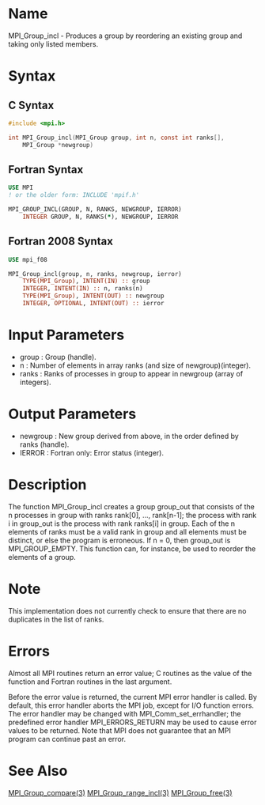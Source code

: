 # Name

MPI_Group_incl  - Produces a group by reordering an existing group
and taking only listed members.

# Syntax

## C Syntax

```c
#include <mpi.h>

int MPI_Group_incl(MPI_Group group, int n, const int ranks[],
	MPI_Group *newgroup)
```


## Fortran Syntax

```fortran
USE MPI
! or the older form: INCLUDE 'mpif.h'

MPI_GROUP_INCL(GROUP, N, RANKS, NEWGROUP, IERROR)
    INTEGER	GROUP, N, RANKS(*), NEWGROUP, IERROR
```


## Fortran 2008 Syntax

```fortran
USE mpi_f08

MPI_Group_incl(group, n, ranks, newgroup, ierror)
    TYPE(MPI_Group), INTENT(IN) :: group
    INTEGER, INTENT(IN) :: n, ranks(n)
    TYPE(MPI_Group), INTENT(OUT) :: newgroup
    INTEGER, OPTIONAL, INTENT(OUT) :: ierror
```


# Input Parameters

* group : Group (handle).
* n : Number of elements in array ranks (and size of newgroup)(integer).
* ranks : Ranks of processes in group to appear in newgroup (array of
integers).

# Output Parameters

* newgroup : New group derived from above, in the order defined by ranks
(handle).
* IERROR : Fortran only: Error status (integer).

# Description

The function MPI_Group_incl creates a group group_out that consists of
the n processes in group with ranks rank[0], ..., rank[n-1]; the
process with rank i in group_out is the process with rank ranks[i] in
group. Each of the n elements of ranks must be a valid rank in group and
all elements must be distinct, or else the program is erroneous. If n =
0, then group_out is MPI_GROUP_EMPTY. This function can, for instance,
be used to reorder the elements of a group.

# Note

This implementation does not currently check to ensure that there are no
duplicates in the list of ranks.

# Errors

Almost all MPI routines return an error value; C routines as the value
of the function and Fortran routines in the last argument.

Before the error value is returned, the current MPI error handler is
called. By default, this error handler aborts the MPI job, except for
I/O function errors. The error handler may be changed with
MPI_Comm_set_errhandler; the predefined error handler MPI_ERRORS_RETURN
may be used to cause error values to be returned. Note that MPI does not
guarantee that an MPI program can continue past an error.

# See Also

[MPI_Group_compare(3)](MPI_Group_compare.html)
[MPI_Group_range_incl(3)](MPI_Group_range_incl.html)
[MPI_Group_free(3)](MPI_Group_free.html)
